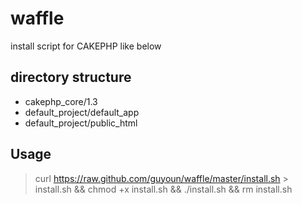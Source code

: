 waffle
======

install script for CAKEPHP like below

## directory structure
* cakephp_core/1.3
* default_project/default_app
* default_project/public_html

## Usage
> curl https://raw.github.com/guyoun/waffle/master/install.sh > install.sh && chmod +x install.sh && ./install.sh && rm install.sh
